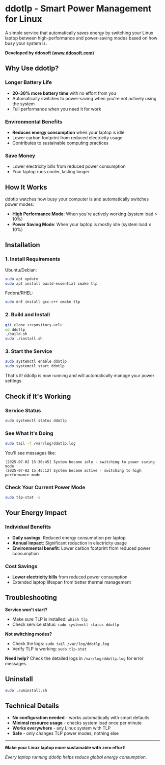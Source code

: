 # ddotlp - Smart Power Management for Linux

A simple service that automatically saves energy by switching your Linux laptop between high-performance and power-saving modes based on how busy your system is.

**Developed by ddosoft (www.ddosoft.com)**

## Why Use ddotlp?

### Longer Battery Life
- **20-30% more battery time** with no effort from you
- Automatically switches to power-saving when you're not actively using the system
- Full performance when you need it for work

### Environmental Benefits  
- **Reduces energy consumption** when your laptop is idle
- Lower carbon footprint from reduced electricity usage
- Contributes to sustainable computing practices

### Save Money
- Lower electricity bills from reduced power consumption
- Your laptop runs cooler, lasting longer

## How It Works

ddotlp watches how busy your computer is and automatically switches power modes:

- **High Performance Mode**: When you're actively working (system load > 10%)
- **Power Saving Mode**: When your laptop is mostly idle (system load ≤ 10%)

## Installation

### 1. Install Requirements
Ubuntu/Debian:
```bash
sudo apt update
sudo apt install build-essential cmake tlp
```

Fedora/RHEL:
```bash
sudo dnf install gcc-c++ cmake tlp
```

### 2. Build and Install
```bash
git clone <repository-url>
cd ddotlp
./build.sh
sudo ./install.sh
```

### 3. Start the Service
```bash
sudo systemctl enable ddotlp
sudo systemctl start ddotlp
```

That's it! ddotlp is now running and will automatically manage your power settings.

## Check if It's Working

### Service Status
```bash
sudo systemctl status ddotlp
```

### See What It's Doing
```bash
sudo tail -f /var/log/ddotlp.log
```

You'll see messages like:
```
[2025-07-02 15:30:45] System became idle - switching to power saving mode
[2025-07-02 15:45:12] System became active - switching to high performance mode
```

### Check Your Current Power Mode
```bash
sudo tlp-stat -s
```

## Your Energy Impact

### Individual Benefits
- **Daily savings**: Reduced energy consumption per laptop
- **Annual impact**: Significant reduction in electricity usage
- **Environmental benefit**: Lower carbon footprint from reduced power consumption

### Cost Savings
- **Lower electricity bills** from reduced power consumption
- Extended laptop lifespan from better thermal management

## Troubleshooting

**Service won't start?**
- Make sure TLP is installed: `which tlp`
- Check service status: `sudo systemctl status ddotlp`

**Not switching modes?**
- Check the logs: `sudo tail /var/log/ddotlp.log`
- Verify TLP is working: `sudo tlp-stat`

**Need help?**
Check the detailed logs in `/var/log/ddotlp.log` for error messages.

## Uninstall

```bash
sudo ./uninstall.sh
```

## Technical Details

- **No configuration needed** - works automatically with smart defaults
- **Minimal resource usage** - checks system load once per minute
- **Works everywhere** - any Linux system with TLP
- **Safe** - only changes TLP power modes, nothing else

---

**Make your Linux laptop more sustainable with zero effort!**

*Every laptop running ddotlp helps reduce global energy consumption.*
